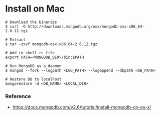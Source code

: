 # Install on Mac


```
# Download the binaries
$ curl -O http://downloads.mongodb.org/osx/mongodb-osx-x86_64-2.6.12.tgz

# Extract
$ tar -zxvf mongodb-osx-x86_64-2.6.12.tgz

# Add to shell rc file
export PATH=<MONGODB_DIR>/bin:$PATH

# Run MongoDB as a daemon
$ mongod --fork --logpath <LOG_PATH> --logappend --dbpath <DB_PATH>

# Restore DB to localhost
mongorestore -d <DB_NAME> <LOCAL_DIR>
```

### Reference
- https://docs.mongodb.com/v2.6/tutorial/install-mongodb-on-os-x/

